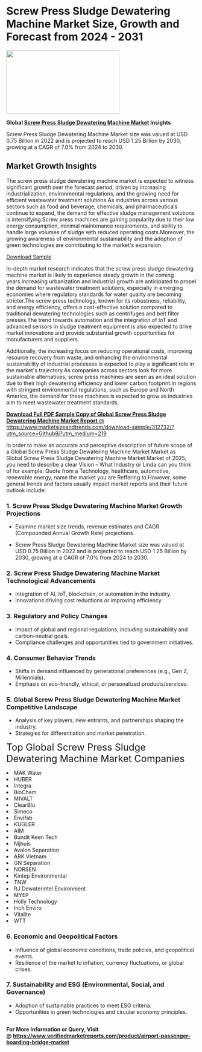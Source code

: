 <H1>Screw Press Sludge Dewatering Machine Market Size, Growth and Forecast from 2024 - 2031</H1><img class="aligncenter size-medium wp-image-584254" src="https://thirdeyenews.in/wp-content/uploads/2024/09/Global-Market-Research-300x168.jpeg" alt="" width="300" height="168" /><p><strong>Global&nbsp;<a href="https://www.marketsizeandtrends.com/download-sample/312732/?utm_source=Github8j?utm_medium=219">Screw Press Sludge Dewatering Machine Market</a> Insights</strong></p><p>Screw Press Sludge Dewatering Machine Market size was valued at USD 0.75 Billion in 2022 and is projected to reach USD 1.25 Billion by 2030, growing at a CAGR of 7.0% from 2024 to 2030.</p><p><h2>Market Growth Insights</h2> <p>The screw press sludge dewatering machine market is expected to witness significant growth over the forecast period, driven by increasing industrialization, environmental regulations, and the growing need for efficient wastewater treatment solutions.As industries across various sectors such as food and beverage, chemicals, and pharmaceuticals continue to expand, the demand for effective sludge management solutions is intensifying.Screw press machines are gaining popularity due to their low energy consumption, minimal maintenance requirements, and ability to handle large volumes of sludge with reduced operating costs.Moreover, the growing awareness of environmental sustainability and the adoption of green technologies are contributing to the market's expansion.</p> <p><a href="#">Download Sample</a></p> <p>In-depth market research indicates that the screw press sludge dewatering machine market is likely to experience steady growth in the coming years.Increasing urbanization and industrial growth are anticipated to propel the demand for wastewater treatment solutions, especially in emerging economies where regulatory standards for water quality are becoming stricter.The screw press technology, known for its robustness, reliability, and energy efficiency, offers a cost-effective solution compared to traditional dewatering technologies such as centrifuges and belt filter presses.The trend towards automation and the integration of IoT and advanced sensors in sludge treatment equipment is also expected to drive market innovations and provide substantial growth opportunities for manufacturers and suppliers.</p> <p>Additionally, the increasing focus on reducing operational costs, improving resource recovery from waste, and enhancing the environmental sustainability of industrial processes is expected to play a significant role in the market's trajectory.As companies across sectors look for more sustainable alternatives, screw press machines are seen as an ideal solution due to their high dewatering efficiency and lower carbon footprint.In regions with stringent environmental regulations, such as Europe and North America, the demand for these machines is expected to grow as industries aim to meet wastewater treatment standards.</p> <p><a href="#"></p><p><span class=""><strong>Download Full PDF Sample Copy of Global Screw Press Sludge Dewatering Machine Market Report</strong> @ <a href="https://www.marketsizeandtrends.com/download-sample/312732/?utm_source=Github8j?utm_medium=219" target="_blank">https://www.marketsizeandtrends.com/download-sample/312732/?utm_source=Github8j?utm_medium=219</a></span></p><p>In order to make an accurate and perceptive description of future scope of a Global&nbsp;Screw Press Sludge Dewatering Machine Market Market as Global&nbsp;Screw Press Sludge Dewatering Machine Market Market of 2025, you need to describe a clear Vision &ndash; What Industry or Linda can you think of for example: Quote from a Technology, healthcare, automotive, renewable energy, name the market you are Reffering to.However, some general trends and factors usually impact market reports and their future outlook include:</p><h3>1.&nbsp;<strong>Screw Press Sludge Dewatering Machine Market Growth Projections</strong></h3><ul><li>Examine market size trends, revenue estimates and CAGR (Compounded Annual Growth Rate) projections.</li><li><p>Screw Press Sludge Dewatering Machine Market size was valued at USD 0.75 Billion in 2022 and is projected to reach USD 1.25 Billion by 2030, growing at a CAGR of 7.0% from 2024 to 2030.</p></li></ul><h3>2.&nbsp;<strong>Screw Press Sludge Dewatering Machine Market Technological Advancements</strong></h3><ul><li>Integration of AI, IoT, blockchain, or automation in the industry.</li><li>Innovations driving cost reductions or improving efficiency.</li></ul><h3>3.&nbsp;<strong>Regulatory and Policy Changes</strong></h3><ul><li>Impact of global and regional regulations, including sustainability and carbon-neutral goals.</li><li>Compliance challenges and opportunities tied to government initiatives.</li></ul><h3>4.&nbsp;<strong>Consumer Behavior Trends</strong></h3><ul><li>Shifts in demand influenced by generational preferences (e.g., Gen Z, Millennials).</li><li>Emphasis on eco-friendly, ethical, or personalized products/services.</li></ul><h3>5.&nbsp;<strong>Global Screw Press Sludge Dewatering Machine Market Competitive Landscape</strong></h3><ul><li>Analysis of key players, new entrants, and partnerships shaping the industry.</li><li>Strategies for differentiation and market penetration.</li></ul><p data-pm-slice="1 1 []"><span style="color: inherit; font-family: inherit; font-size: 25px;">Top Global Screw Press Sludge Dewatering Machine Market Companies</span></p><div class="" data-test-id=""><p><li>MAK Water</li><li> HUBER</li><li> Integra</li><li> BioChem</li><li> MIVALT</li><li> ClearBlu</li><li> Simeco</li><li> Envifab</li><li> KUGLER</li><li> AIM</li><li> Bundit Keen Tech</li><li> Nijhuis</li><li> Avalon Seperation</li><li> ARK Vietnam</li><li> GN Separation</li><li> NORSEN</li><li> Kintep Environmental</li><li> TNW</li><li> RJ Dewaterintel Environment</li><li> MYEP</li><li> Holly Technology</li><li> Inch Enviro</li><li> Vitalite</li><li> WTT</li></p></div><h3>6.&nbsp;<strong>Economic and Geopolitical Factors</strong></h3><ul><li>Influence of global economic conditions, trade policies, and geopolitical events.</li><li>Resilience of the market to inflation, currency fluctuations, or global crises.</li></ul><h3>7.&nbsp;<strong>Sustainability and ESG (Environmental, Social, and Governance)</strong></h3><ul><li>Adoption of sustainable practices to meet ESG criteria.</li><li>Opportunities in green technologies and circular economy principles.</li></ul><h2><strong style="font-size: 14px;">For More Information or Query, Visit @&nbsp;</strong><a style="background-color: #ffffff; font-size: 14px;" href="https://www.marketsizeandtrends.com/report/screw-press-sludge-dewatering-machine-market/" target="_blank">https://www.verifiedmarketreports.com/product/airport-passenger-boarding-bridge-market</a></h2>